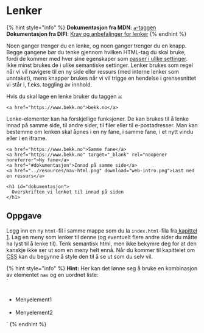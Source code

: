 # Lenker

{% hint style="info" %}
**Dokumentasjon fra MDN**: [`a`-taggen](https://developer.mozilla.org/en-US/docs/Web/HTML/Element/a)  
**Dokumentasjon fra DIFI**: [Krav og anbefalinger for lenker](https://uu.difi.no/krav-og-regelverk/losningsforslag-web/lenker)
{% endhint %}

Noen ganger trenger du en lenke, og noen ganger trenger du en knapp. Begge gangene bør du tenke gjennom hvilken HTML-tag du skal bruke, fordi de kommer med hver sine egenskaper som [passer i ulike settinger](https://marcysutton.com/links-vs-buttons-in-modern-web-applications/). Ikke minst brukes de i ulike semantiske settinger. Lenker brukes som regel når vi vil navigere til en ny side eller ressurs \(med interne lenker som unntaket\), mens knapper brukes når vi vil trigge en hendelse i grensesnittet vi står i, f.eks. toggling av innhold.

Hvis du skal lage en lenke bruker du taggen `a`:

```markup
<a href="https://www.bekk.no">bekk.no</a>
```

Lenke-elementer kan ha forskjellige funksjoner. De kan brukes til å lenke innad på samme side, til andre sider, til filer eller til e-postadresser. Man kan bestemme om lenken skal åpnes i en ny fane, i samme fane, i et nytt vindu eller i en iframe.

```markup
<a href="https://www.bekk.no">Samme fane</a>
<a href="https://www.bekk.no" target="_blank" rel="noopener noreferrer">Ny fane</a>
<a href="#dokumentasjon">Innad på samme side</a>
<a href="../resources/nav-html.png" download="web-intro.png">Last ned en ressurs</a>

<h1 id="dokumentasjon">
  Overskriften vi lenket til innad på siden
</h1>
```

## Oppgave

Legg inn en ny `html`-fil i samme mappe som du la `index.html`-fila fra[ kapittel 1](../cover/01-hello.md). Lag en meny som lenker til denne \(og eventuelt flere andre sider du måtte ha lyst til å lenke til\). Tenk semantisk html, men ikke bekymre deg for at den kanskje ikke ser ut som en meny helt ennå. Når du kommer til kapittelet om [CSS](../cover-2) kan du begynne å style den til å se ut som du selv vil.

{% hint style="info" %}
**Hint:** Her kan det lønne seg å bruke en kombinasjon av elementet `nav` og en uordnet liste:  
`<ul>  
    <li>Menyelement1</li>  
    <li>Menyelement2</li>  
</ul>`
{% endhint %}

